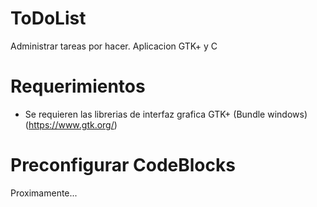 # ToDoList
Administrar tareas por hacer. Aplicacion GTK+ y C

# Requerimientos
- Se requieren las librerias de interfaz grafica GTK+ (Bundle windows)(https://www.gtk.org/)

# Preconfigurar CodeBlocks
Proximamente...
